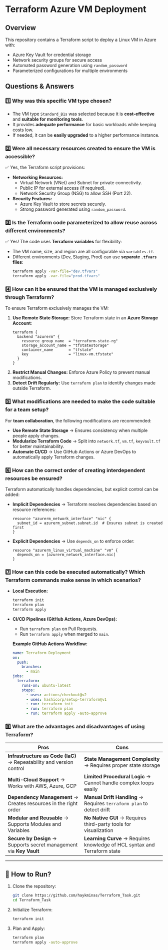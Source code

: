 # Terraform Azure VM Deployment

## Overview
This repository contains a Terraform script to deploy a Linux VM in Azure with:
- Azure Key Vault for credential storage
- Network security groups for secure access
- Automated password generation using `random_password`
- Parameterized configurations for multiple environments

## Questions & Answers

### 1️⃣ Why was this specific VM type chosen?
- The VM type `Standard_B1s` was selected because it is **cost-effective** and **suitable for monitoring tools**.
- It provides **adequate performance** for basic workloads while keeping costs low.
- If needed, it can be **easily upgraded** to a higher performance instance.

### 2️⃣ Were all necessary resources created to ensure the VM is accessible?
✅ Yes, the Terraform script provisions:
- **Networking Resources:**
  - Virtual Network (VNet) and Subnet for private connectivity.
  - Public IP for external access (if required).
  - Network Security Group (NSG) to allow SSH (Port 22).
- **Security Features:**
  - Azure Key Vault to store secrets securely.
  - Strong password generated using `random_password`.

### 3️⃣ Is the Terraform code parameterized to allow reuse across different environments?
✅ Yes! The code uses **Terraform variables** for flexibility:
- The VM name, size, and region are all configurable via `variables.tf`.
- Different environments (Dev, Staging, Prod) can use **separate `.tfvars` files**:
  ```sh
  terraform apply -var-file="dev.tfvars"
  terraform apply -var-file="prod.tfvars"
  ```

### 4️⃣ How can it be ensured that the VM is managed exclusively through Terraform?
To ensure Terraform exclusively manages the VM:
1. **Use Remote State Storage:** Store Terraform state in an **Azure Storage Account**:
   ```hcl
   terraform {
     backend "azurerm" {
       resource_group_name  = "terraform-state-rg"
       storage_account_name = "tfstatestorage"
       container_name       = "tfstate"
       key                  = "linux-vm.tfstate"
     }
   }
   ```
2. **Restrict Manual Changes:** Enforce Azure Policy to prevent manual modifications.
3. **Detect Drift Regularly:** Use `terraform plan` to identify changes made outside Terraform.

### 5️⃣ What modifications are needed to make the code suitable for a team setup?
For **team collaboration**, the following modifications are recommended:
- **Use Remote State Storage** → Ensures consistency when multiple people apply changes.
- **Modularize Terraform Code** → Split into `network.tf`, `vm.tf`, `keyvault.tf` for better maintainability.
- **Automate CI/CD** → Use GitHub Actions or Azure DevOps to automatically apply Terraform changes.

### 6️⃣ How can the correct order of creating interdependent resources be ensured?
Terraform automatically handles dependencies, but explicit control can be added:
- **Implicit Dependencies** → Terraform resolves dependencies based on resource references:
  ```hcl
  resource "azurerm_network_interface" "nic" {
    subnet_id = azurerm_subnet.subnet.id  # Ensures subnet is created first
  }
  ```
- **Explicit Dependencies** → Use `depends_on` to enforce order:
  ```hcl
  resource "azurerm_linux_virtual_machine" "vm" {
    depends_on = [azurerm_network_interface.nic]
  }
  ```

### 7️⃣ How can this code be executed automatically? Which Terraform commands make sense in which scenarios?
- **Local Execution:**
  ```sh
  terraform init
  terraform plan
  terraform apply
  ```
- **CI/CD Pipelines (GitHub Actions, Azure DevOps):**
  - Run `terraform plan` on Pull Requests.
  - Run `terraform apply` when merged to `main`.
  
  **Example GitHub Actions Workflow:**
  ```yaml
  name: Terraform Deployment
  on:
    push:
      branches:
        - main
  jobs:
    terraform:
      runs-on: ubuntu-latest
      steps:
        - uses: actions/checkout@v2
        - uses: hashicorp/setup-terraform@v1
        - run: terraform init
        - run: terraform plan
        - run: terraform apply -auto-approve
  ```

### 8️⃣ What are the advantages and disadvantages of using Terraform?
| **Pros** | **Cons** |
|----------|----------|
| **Infrastructure as Code (IaC)** → Repeatability and version control | **State Management Complexity** → Requires proper state storage |
| **Multi-Cloud Support** → Works with AWS, Azure, GCP | **Limited Procedural Logic** → Cannot handle complex loops easily |
| **Dependency Management** → Creates resources in the right order | **Manual Drift Handling** → Requires `terraform plan` to detect drift |
| **Modular and Reusable** → Supports Modules and Variables | **No Native GUI** → Requires third-party tools for visualization |
| **Secure by Design** → Supports secret management via **Key Vault** | **Learning Curve** → Requires knowledge of HCL syntax and Terraform state |

---

## 🚀 How to Run?
1. Clone the repository:
   ```sh
   git clone https://github.com/haykminas/Terraform_Task.git
   cd Terraform_Task
   ```
2. Initialize Terraform:
   ```sh
   terraform init
   ```
3. Plan and Apply:
   ```sh
   terraform plan
   terraform apply -auto-approve
   ```
